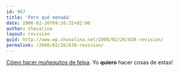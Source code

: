 ```yaml
---
id: 967
title: 'Pero qué monada'
date: 2006-02-26T09:16:32+02:00
author: Chavalina
layout: revision
guid: http://www.wp.chavalina.net/2006/02/26/638-revision/
permalink: /2006/02/26/638-revision/
---
```

<a href="http://www.flickr.com/photos/ninacuneo/sets/1089577/" target="_blank">C&oacute;mo hacer mu&ntilde;equitos de felpa</a>. Yo **quiero** hacer cosas de estas!